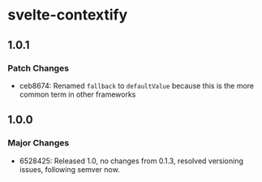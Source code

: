 # svelte-contextify

## 1.0.1

### Patch Changes

- ceb8674: Renamed `fallback` to `defaultValue` because this is the more common term in other frameworks

## 1.0.0

### Major Changes

- 6528425: Released 1.0, no changes from 0.1.3, resolved versioning issues, following semver now.
